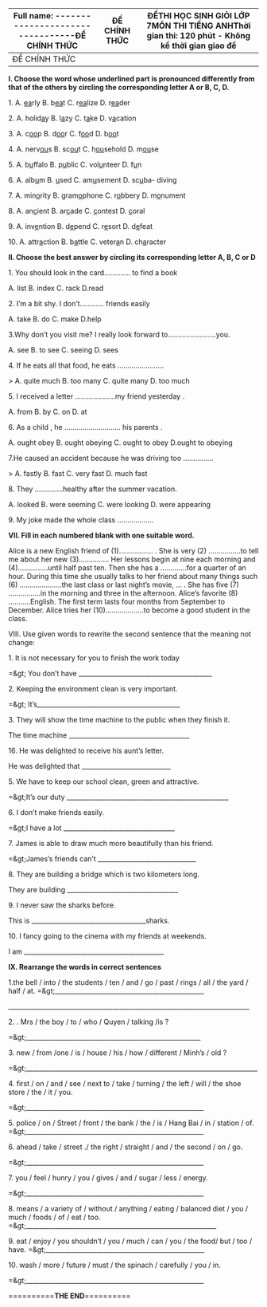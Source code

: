 | Full name: ---------------------------------ĐỀ CHÍNH THỨC | ĐỀ CHÍNH THỨC | ĐỀTHI HỌC SINH GIỎI LỚP 7MÔN THI TIẾNG ANHThời gian thi: 120 phút - Không kể thời gian giao đề |
|---|---|---|
| ĐỀ CHÍNH THỨC |   |   |


**I. Choose the word whose underlined part is pronounced differently from that of the others by circling the corresponding letter A or B, C, D.**

1\. A. <u>ea</u>rly B. b<u>ea</u>t C. r<u>ea</u>lize D. r<u>ea</u>der

2\. A. holid<u>a</u>y B. l<u>a</u>zy C. t<u>a</u>ke D. v<u>a</u>cation

3\. A. c<u>oo</u>p B. d<u>oo</u>r C. f<u>oo</u>d D. b<u>oo</u>t

4\. A. nerv<u>ou</u>s B. sc<u>ou</u>t C. h<u>ou</u>sehold D. m<u>ou</u>se

5\. A. b<u>u</u>ffalo B. p<u>u</u>blic C. vol<u>u</u>nteer D. f<u>u</u>n

6\. A. alb<u>u</u>m B. <u>u</u>sed C. am<u>u</u>sement D. sc<u>u</u>ba- diving

7\. A. min<u>o</u>rity B. gram<u>o</u>phone C. r<u>o</u>bbery D. m<u>o</u>nument

8\. A. an<u>c</u>ient B. ar<u>c</u>ade C. <u>c</u>ontest D. <u>c</u>oral

9\. A. inv<u>e</u>ntion B. d<u>e</u>pend C. r<u>e</u>sort D. d<u>e</u>feat

10\. A. attr<u>a</u>ction B. b<u>a</u>ttle C. veter<u>a</u>n D. ch<u>a</u>racter

**II. Choose the best answer by circling its corresponding letter A, B, C or D**

1\. You should look in the card............. to find a book

A. list B. index C. rack D.read

2\. I’m a bit shy. I don’t............ friends easily

A. take B. do C. make D.help

3.Why don’t you visit me? I really look forward to........................you.

A. see B. to see C. seeing D. sees

4\. If he eats all that food, he eats .......................

&gt; A. quite much B. too many C. quite many D. too much

5\. I received a letter ………………..my friend yesterday .

A. from B. by C. on D. at

6\. As a child , he ………………………. his parents .

A. ought obey B. ought obeying C. ought to obey D.ought to obeying

7.He caused an accident because he was driving too ……………

&gt; A. fastly B. fast C. very fast D. much fast

8\. They …………..healthy after the summer vacation.

A. looked B. were seeming C. were looking D. were appearing

9\. My joke made the whole class ………………

**VII. Fill in each numbered blank with one suitable word.**

Alice is a new English friend of (1)…………….. . She is very (2) …………….to tell me about her new (3)…………… Her lessons begin at nine each morning and (4)……………until half past ten. Then she has a ………….for a quarter of an hour. During this time she usually talks to her friend about many things such (6) …………………the last class or last night’s movie, … . She has five (7) …………….in the morning and three in the afternoon. Alice’s favorite (8) ………..English. The first term lasts four months from September to December. Alice tries her (10)……………….to become a good student in the class.

VIII\. Use given words to rewrite the second sentence that the meaning not change:

1\. It is not necessary for you to finish the work today

=\&gt; You don’t have \_\_\_\_\_\_\_\_\_\_\_\_\_\_\_\_\_\_\_\_\_\_\_\_\_\_\_\_\_\_\_\_\_\_\_\_\_\_\_\_\_\_

2\. Keeping the environment clean is very important.

=\&gt; It’s\_\_\_\_\_\_\_\_\_\_\_\_\_\_\_\_\_\_\_\_\_\_\_\_\_\_\_\_\_\_\_\_\_\_\_\_\_\_\_\_\_\_\_\_\_

3\. They will show the time machine to the public when they finish it.

The time machine \_\_\_\_\_\_\_\_\_\_\_\_\_\_\_\_\_\_\_\_\_\_\_\_\_\_\_\_\_\_\_\_\_\_\_\_\_\_

16\. He was delighted to receive his aunt’s letter.

He was delighted that \_\_\_\_\_\_\_\_\_\_\_\_\_\_\_\_\_\_\_\_\_\_\_\_\_\_\_\_

5\. We have to keep our school clean, green and attractive.

=\&gt;It’s our duty \_\_\_\_\_\_\_\_\_\_\_\_\_\_\_\_\_\_\_\_\_\_\_\_\_\_\_\_\_\_\_\_\_\_\_\_\_\_\_\_\_\_\_\_\_\_\_\_\_\_\_

6\. I don’t make friends easily.

=\&gt;I have a lot \_\_\_\_\_\_\_\_\_\_\_\_\_\_\_\_\_\_\_\_\_\_\_\_\_\_\_\_\_\_\_\_\_\_\_

7\. James is able to draw much more beautifully than his friend.

=\&gt;James’s friends can’t \_\_\_\_\_\_\_\_\_\_\_\_\_\_\_\_\_\_\_\_\_\_\_\_\_\_\_\_\_\_\_

8\. They are building a bridge which is two kilometers long.

They are building \_\_\_\_\_\_\_\_\_\_\_\_\_\_\_\_\_\_\_\_\_\_\_\_\_\_\_\_\_\_\_\_\_\_\_

9\. I never saw the sharks before.

This is \_\_\_\_\_\_\_\_\_\_\_\_\_\_\_\_\_\_\_\_\_\_\_\_\_\_\_\_\_\_\_\_\_\_\_\_sharks.

10\. I fancy going to the cinema with my friends at weekends.

I am \_\_\_\_\_\_\_\_\_\_\_\_\_\_\_\_\_\_\_\_\_\_\_\_\_\_\_\_\_\_\_\_\_\_\_\_\_\_\_\_\_\_\_\_

**IX. Rearrange the words in correct sentences**

1.the bell / into / the students / ten / and / go / past / rings / all / the yard / half / at. =\&gt;\_\_\_\_\_\_\_\_\_\_\_\_\_\_\_\_\_\_\_\_\_\_\_\_\_\_\_\_\_\_\_\_\_\_\_\_\_\_\_\_\_\_\_\_\_\_\_

\_\_\_\_\_\_\_\_\_\_\_\_\_\_\_\_\_\_\_\_\_\_\_\_\_\_\_\_\_\_\_\_\_\_\_\_\_\_\_\_\_\_\_\_\_\_\_\_\_\_\_\_\_\_\_\_\_\_\_\_\_\_\_\_\_\_\_\_\_\_\_\_\_\_\_\_

2\. . Mrs / the boy / to / who / Quyen / talking /is ?

=\&gt;\_\_\_\_\_\_\_\_\_\_\_\_\_\_\_\_\_\_\_\_\_\_\_\_\_\_\_\_\_\_\_\_\_\_\_\_\_\_\_\_\_\_\_\_\_\_\_\_\_\_\_\_\_\_\_

3\. new / from /one / is / house / his / how / different / Minh’s / old ?

=\&gt;\_\_\_\_\_\_\_\_\_\_\_\_\_\_\_\_\_\_\_\_\_\_\_\_\_\_\_\_\_\_\_\_\_\_\_\_\_\_\_\_\_\_\_\_\_\_\_\_\_\_\_\_\_\_\_\_\_\_\_\_\_\_\_\_\_\_\_\_\_\_\_\_\_

4\. first / on / and / see / next to / take / turning / the left / will / the shoe store / the / it / you.

=\&gt;\_\_\_\_\_\_\_\_\_\_\_\_\_\_\_\_\_\_\_\_\_\_\_\_\_\_\_\_\_\_\_\_\_\_\_\_\_\_\_\_\_\_\_\_\_\_\_\_\_\_\_\_\_\_\_\_

5\. police / on / Street / front / the bank / the / is / Hang Bai / in / station / of. =\&gt;\_\_\_\_\_\_\_\_\_\_\_\_\_\_\_\_\_\_\_\_\_\_\_\_\_\_\_\_\_\_\_\_\_\_\_\_\_\_\_\_\_\_\_\_\_\_\_\_\_\_\_\_\_\_\_\_

6\. ahead / take / street ./ the right / straight / and / the second / on / go.

=\&gt;\_\_\_\_\_\_\_\_\_\_\_\_\_\_\_\_\_\_\_\_\_\_\_\_\_\_\_\_\_\_\_\_\_\_\_\_\_\_\_\_\_\_\_\_\_\_\_\_\_\_\_\_\_\_\_\_

7\. you / feel / hunry / you / gives / and / sugar / less / energy.

=\&gt;\_\_\_\_\_\_\_\_\_\_\_\_\_\_\_\_\_\_\_\_\_\_\_\_\_\_\_\_\_\_\_\_\_\_\_\_\_\_\_\_\_\_\_\_\_\_\_\_\_\_\_\_\_\_\_\_

8\. means / a variety of / without / anything / eating / balanced diet / you / much / foods / of / eat / too. =\&gt;\_\_\_\_\_\_\_\_\_\_\_\_\_\_\_\_\_\_\_\_\_\_\_\_\_\_\_\_\_\_\_\_\_\_\_\_\_\_\_\_\_\_\_\_\_\_\_\_\_\_\_\_\_\_\_\_\_\_\_\_

9\. eat / enjoy / you shouldn’t / you / much / can / you / the food/ but / too / have. =\&gt;\_\_\_\_\_\_\_\_\_\_\_\_\_\_\_\_\_\_\_\_\_\_\_\_\_\_\_\_\_\_\_\_\_\_\_\_\_\_\_\_\_\_\_\_\_\_\_\_\_\_

10\. wash / more / future / must / the spinach / carefully / you / in.

=\&gt;\_\_\_\_\_\_\_\_\_\_\_\_\_\_\_\_\_\_\_\_\_\_\_\_\_\_\_\_\_\_\_\_\_\_\_\_\_\_\_\_\_\_\_\_\_\_\_\_\_\_\_\_\_\_\_\_

==========**THE END**==========
